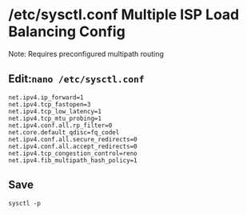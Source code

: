# /etc/sysctl.conf Multiple ISP Load Balancing Config

Note: Requires preconfigured multipath routing

## Edit:`nano /etc/sysctl.conf`
```
net.ipv4.ip_forward=1
net.ipv4.tcp_fastopen=3
net.ipv4.tcp_low_latency=1
net.ipv4.tcp_mtu_probing=1
net.ipv4.conf.all.rp_filter=0
net.core.default_qdisc=fq_codel
net.ipv4.conf.all.secure_redirects=0
net.ipv4.conf.all.accept_redirects=0
net.ipv4.tcp_congestion_control=reno
net.ipv4.fib_multipath_hash_policy=1
```
## Save
```
sysctl -p
```
